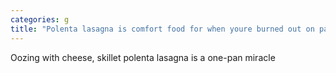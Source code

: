 ```yaml
---
categories: g
title: "Polenta lasagna is comfort food for when youre burned out on pasta"
---
```

Oozing with cheese, skillet polenta lasagna is a one-pan miracle